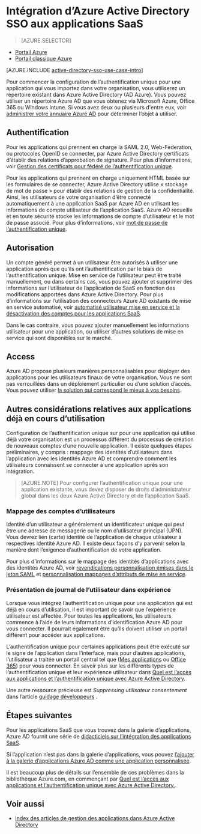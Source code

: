 <properties
    pageTitle="Intégration d’Azure Active Directory SSO aux applications SaaS |  Microsoft Azure"
    description="Activer l’authentification d’authentification unique et approvisionnement gestion centralisée d’accès des applications SaaS dans Azure Active Directory de l’utilisateur. Découvrez comment intégrer Azure Active Directory aux applications SaaS."
    services="active-directory"
      keywords="intégration d’Azure AD aux applications SaaS"
    documentationCenter=""
    authors="curtand"
    manager="femila"
    editor=""/>

<tags
    ms.service="active-directory"
    ms.devlang="na"
    ms.topic="article"
    ms.tgt_pltfrm="na"
    ms.workload="identity"
    ms.date="09/30/2016"
    ms.author="curtand"/>

# <a name="integrate-azure-active-directory-single-sign-on-with-saas-apps"></a>Intégration d’Azure Active Directory SSO aux applications SaaS  

> [AZURE.SELECTOR]
- [Portail Azure](active-directory-enterprise-apps-manage-sso.md)
- [Portail classique Azure](active-directory-sso-integrate-saas-apps.md)

[AZURE.INCLUDE [active-directory-sso-use-case-intro](../../includes/active-directory-sso-use-case-intro.md)]

Pour commencer la configuration de l’authentification unique pour une application qui vous importez dans votre organisation, vous utiliserez un répertoire existant dans Azure Active Directory (AD Azure). Vous pouvez utiliser un répertoire Azure AD que vous obtenez via Microsoft Azure, Office 365 ou Windows Intune. Si vous avez deux ou plusieurs d'entre eux, voir [administrer votre annuaire Azure AD](active-directory-administer.md) pour déterminer l’objet à utiliser.

## <a name="authentication"></a>Authentification

Pour les applications qui prennent en charge la SAML 2.0, Web-Federation, ou protocoles OpenID se connecter, par Azure Active Directory certificats d’établir des relations d’approbation de signature. Pour plus d’informations, voir [Gestion des certificats pour fédéré de l’authentification unique](active-directory-sso-certs.md).

Pour les applications qui prennent en charge uniquement HTML basée sur les formulaires de se connecter, Azure Active Directory utilise « stockage de mot de passe » pour établir des relations de gestion de la confidentialité. Ainsi, les utilisateurs de votre organisation d’être connecté automatiquement à une application SaaS par Azure AD en utilisant les informations de compte utilisateur de l’application SaaS. Azure AD recueille et en toute sécurité stocke les informations de compte d’utilisateur et le mot de passe associé. Pour plus d’informations, voir [mot de passe de l’authentification unique](active-directory-appssoaccess-whatis.md#password-based-single-sign-on).

## <a name="authorization"></a>Autorisation

Un compte généré permet à un utilisateur être autorisés à utiliser une application après que qu’ils ont l’authentification par le biais de l’authentification unique. Mise en service de l’utilisateur peut être traité manuellement, ou dans certains cas, vous pouvez ajouter et supprimer des informations sur l’utilisateur de l’application de SaaS en fonction des modifications apportées dans Azure Active Directory. Pour plus d’informations sur l’utilisation des connecteurs Azure AD existants de mise en service automatisé, voir [automatisé utilisateur mise en service et la désactivation des comptes pour les applications SaaS](active-directory-saas-app-provisioning.md).

Dans le cas contraire, vous pouvez ajouter manuellement les informations utilisateur pour une application, ou utiliser d’autres solutions de mise en service qui sont disponibles sur le marché.

## <a name="access"></a>Access

Azure AD propose plusieurs manières personnalisables pour déployer des applications pour les utilisateurs finaux de votre organisation. Vous ne sont pas verrouillées dans un déploiement particulier ou d’une solution d’accès. Vous pouvez utiliser [la solution qui correspond le mieux à vos besoins](active-directory-appssoaccess-whatis.md#deploying-azure-ad-integrated-applications-to-users).

## <a name="additional-considerations-for-applications-already-in-use"></a>Autres considérations relatives aux applications déjà en cours d’utilisation

Configuration de l’authentification unique sur pour une application qui utilise déjà votre organisation est un processus différent du processus de création de nouveaux comptes d’une nouvelle application. Il existe quelques étapes préliminaires, y compris : mappage des identités d’utilisateurs dans l’application avec les identités Azure AD et comprendre comment les utilisateurs connaissent se connecter à une application après son intégration.

> [AZURE.NOTE] Pour configurer l’authentification unique pour une application existante, vous devez disposer de droits d’administrateur global dans les deux Azure Active Directory et de l’application SaaS.

### <a name="mapping-user-accounts"></a>Mappage des comptes d’utilisateurs

Identité d’un utilisateur a généralement un identificateur unique qui peut être une adresse de messagerie ou le nom d’utilisateur principal (UPN). Vous devrez lien (carte) identité de l’application de chaque utilisateur à respectives identité Azure AD. Il existe deux façons d’y parvenir selon la manière dont l’exigence d’authentification de votre application.

Pour plus d’informations sur le mappage des identités d’applications avec des identités Azure AD, voir [revendications personnalisation émises dans le jeton SAML](http://social.technet.microsoft.com/wiki/contents/articles/31257.azure-active-directory-customizing-claims-issued-in-the-saml-token-for-pre-integrated-apps.aspx) et [personnalisation mappages d’attributs de mise en service](active-directory-saas-customizing-attribute-mappings.md).

### <a name="understanding-the-users-log-in-experience"></a>Présentation de journal de l’utilisateur dans expérience

Lorsque vous intégrez l’authentification unique pour une application qui est déjà en cours d’utilisation, il est important de savoir que l’expérience utilisateur est affectée. Pour toutes les applications, les utilisateurs commence à l’aide de leurs informations d’identification Azure AD pour vous connecter. Il pourrait également être qu’ils doivent utiliser un portail différent pour accéder aux applications.

L’authentification unique pour certaines applications peut être exécuté sur le signe de l’application dans l’interface, mais pour d’autres applications, l’utilisateur a traitée un portail central tel que ([Mes applications](http://myapps.microsoft.com) ou [Office 365](http://portal.office.com/myapps)) pour vous connecter. En savoir plus sur les différents types de l’authentification unique et leur expérience utilisateur dans [Quel est l’accès aux applications et l’authentification unique avec Azure Active Directory](active-directory-appssoaccess-whatis.md).

Une autre ressource précieuse est *Suppressing utilisateur consentement* dans l’article [guidage développeurs](active-directory-applications-guiding-developers-for-lob-applications.md) .

## <a name="next-steps"></a>Étapes suivantes


Pour les applications SaaS que vous trouvez dans la galerie d’applications, Azure AD fournit une série de [didacticiels sur l’intégration des applications SaaS](active-directory-saas-tutorial-list.md).

Si l’application n’est pas dans la galerie d’applications, vous pouvez [l’ajouter à la galerie d’applications Azure AD comme une application personnalisée](http://blogs.technet.com/b/ad/archive/2015/06/17/bring-your-own-app-with-azure-ad-self-service-saml-configuration-gt-now-in-preview.aspx).

Il est beaucoup plus de détails sur l’ensemble de ces problèmes dans la bibliothèque Azure.com, en commençant par [Quel est l’accès aux applications et l’authentification unique avec Azure Active Directory.](active-directory-appssoaccess-whatis.md).

## <a name="see-also"></a>Voir aussi

- [Index des articles de gestion des applications dans Azure Active Directory](active-directory-apps-index.md)

